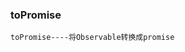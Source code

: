 ### toPromise

`toPromise----将Observable转换成promise`

<code src="../../code/operators/tool/toPromise.tsx"></code>
